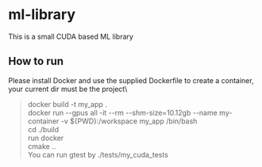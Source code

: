 # ml-library
This is a small CUDA based ML library
## How to run
Please install Docker and use the supplied Dockerfile to create a container, your current dir must be the project\
> docker build -t my_app . \
> docker run --gpus all -it --rm --shm-size=10.12gb --name my-container -v ${PWD}:/workspace my_app /bin/bash \
> cd ./build \
> run docker \
> cmake .. \
> You can run gtest by ./tests/my_cuda_tests

